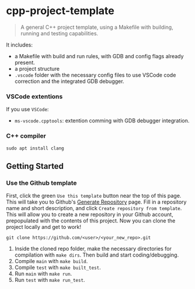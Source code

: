 # cpp-project-template

> A general C++ project template, using a Makefile with building, running and testing capabilities.

It includes:

* a Makefile with build and run rules, with GDB and config flags already present.
* a project structure
* `.vscode` folder with the necessary config files to use VSCode code correction and the integrated GDB debugger.

### VSCode extentions

If you use `VSCode`:

* `ms-vscode.cpptools`: extention comming with GDB debugger integration.

### C++ compiler

`sudo apt install clang` 

## Getting Started

### Use the Github template

First, click the green `Use this template` button near the top of this page. This will take you to Github's [Generate Repository](https://github.com/cpp-best-practices/cpp_boilerplate_project/generate) page. Fill in a repository name and short description, and click `Create repository from template`. This will allow you to create a new repository in your Github account,
prepopulated with the contents of this project. Now you can clone the project locally and get to work!

```
git clone https://github.com/<user>/<your_new_repo>.git
```

1. Inside the cloned repo folder, make the necessary directories for compilation with `make dirs`. Then build and start coding/debugging.
2. Compile `main` with `make build`.
3. Compile `test` with `make built_test`.
4. Run `main` with `make run`.
5. Run `test` with `make run_test`.

